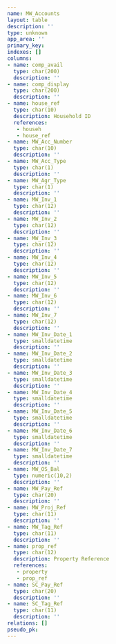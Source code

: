 ```yaml
---
name: MW_Accounts
layout: table
description: ''
type: unknown
app_area: ''
primary_key: 
indexes: []
columns:
- name: comp_avail
  type: char(200)
  description: ''
- name: comp_display
  type: char(200)
  description: ''
- name: house_ref
  type: char(10)
  description: Household ID
  references:
   - househ
   - house_ref
- name: MW_Acc_Number
  type: char(10)
  description: ''
- name: MW_Acc_Type
  type: char(1)
  description: ''
- name: MW_Agr_Type
  type: char(1)
  description: ''
- name: MW_Inv_1
  type: char(12)
  description: ''
- name: MW_Inv_2
  type: char(12)
  description: ''
- name: MW_Inv_3
  type: char(12)
  description: ''
- name: MW_Inv_4
  type: char(12)
  description: ''
- name: MW_Inv_5
  type: char(12)
  description: ''
- name: MW_Inv_6
  type: char(12)
  description: ''
- name: MW_Inv_7
  type: char(12)
  description: ''
- name: MW_Inv_Date_1
  type: smalldatetime
  description: ''
- name: MW_Inv_Date_2
  type: smalldatetime
  description: ''
- name: MW_Inv_Date_3
  type: smalldatetime
  description: ''
- name: MW_Inv_Date_4
  type: smalldatetime
  description: ''
- name: MW_Inv_Date_5
  type: smalldatetime
  description: ''
- name: MW_Inv_Date_6
  type: smalldatetime
  description: ''
- name: MW_Inv_Date_7
  type: smalldatetime
  description: ''
- name: MW_OS_Bal
  type: numeric(10,2)
  description: ''
- name: MW_Pay_Ref
  type: char(20)
  description: ''
- name: MW_Proj_Ref
  type: char(11)
  description: ''
- name: MW_Tag_Ref
  type: char(11)
  description: ''
- name: prop_ref
  type: char(12)
  description: Property Reference
  references:
   - property
   - prop_ref
- name: SC_Pay_Ref
  type: char(20)
  description: ''
- name: SC_Tag_Ref
  type: char(11)
  description: ''
relations: []
pseudo_pk: 
---
```



